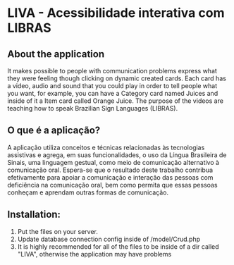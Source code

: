 # LIVA - Acessibilidade interativa com LIBRAS

## About the application
It makes possible to people with communication problems express what they were feeling though clicking on dynamic created cards. Each card has a video, audio and sound that you could play in order to tell people what you want, for example, you can have a Category card named Juices and inside of it a Item card called Orange Juice. The purpose of the videos are teaching how to speak Brazilian Sign Languages (LIBRAS).

## O que é a aplicação?
A aplicação utiliza conceitos e técnicas relacionadas às tecnologias assistivas e agrega, em suas
funcionalidades, o uso da Língua Brasileira de Sinais, uma linguagem gestual, como meio de comunicação alternativo à
comunicação oral. Espera-se que o resultado deste trabalho contribua efetivamente para apoiar a
comunicação e interação das pessoas com deficiência na comunicação oral, bem como permita que essas pessoas
conheçam e aprendam outras formas de comunicação.

## Installation:
1. Put the files on your server.
2. Update database connection config inside of /model/Crud.php
3. It is highly recommended for all of the files to be inside of a dir called "LIVA", otherwise the application may have problems

